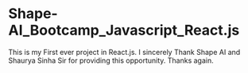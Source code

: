 # Shape-AI_Bootcamp_Javascript_React.js
This is my First ever project in React.js. I sincerely Thank Shape AI and Shaurya Sinha Sir for providing this opportunity. Thanks again.
